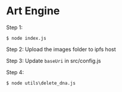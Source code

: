 # Art Engine

Step 1:

```
$ node index.js
```

Step 2:
Upload the images folder to ipfs host

Step 3:
Update `baseUri` in src/config.js

Step 4:

```
$ node utils\delete_dna.js
```
